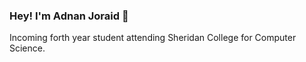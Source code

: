 ### Hey! I'm Adnan Joraid 👋

Incoming forth year student attending Sheridan College for Computer Science. 

<!-- [![Top Langs](https://github-readme-stats.vercel.app/api/top-langs/?username=adnanjoraid&langs_count=3)](https://github.com/adnanjoraid/adnanjoraid)
 -->
<!-- Technologies I will try to learn in 2022:

- [x] TypeScript
- [ ] GraphQL
- [ ] PostgreSQL
- [ ] Node -->



<!-- Stacks I want to create projects with:
- [ ] React (TypeScript), GraphQL, Apollo, Node (TypeScript), PostgreSQL
- [ ] MongoDB, Express, React (TypeScript), Node (TypeScript) -->


<!-- Goals for 2022:
- [ ] Rebuld my personal website with a different stack. (Currently my website uses Flask, Firestore, Bootstrap)
<!-- - [ ] Change my "Most Used Language" below to TypeScript  -->
<!-- - [ ] Publish an iOS application to the App Store -->

<!--
**AdnanJoraid/AdnanJoraid** is a ✨ _special_ ✨ repository because its `README.md` (this file) appears on your GitHub profile.

Here are some ideas to get you started:
📫 How to reach me: [LinkedIn](https://www.linkedin.com/in/adnan-joraid-9ab2a320b/) | adnanjoraidca@gmail.com | [Personal Website](https://www.adnanjoraid.com)

- 🔭 I’m currently working on ...
- 🌱 I’m currently learning ...
- 👯 I’m looking to collaborate on ...
- 🤔 I’m looking for help with ...
- 💬 Ask me about ...
- 📫 How to reach me: ...
- 😄 Pronouns: ...
- ⚡ Fun fact: ...
![enter image description here](https://github-readme-stats.vercel.app/api?username=adnanjoraid&&show_icons=true&title_color=ffffff&icon_color=bb2acf&text_color=daf7dc&bg_color=151515)
-->

